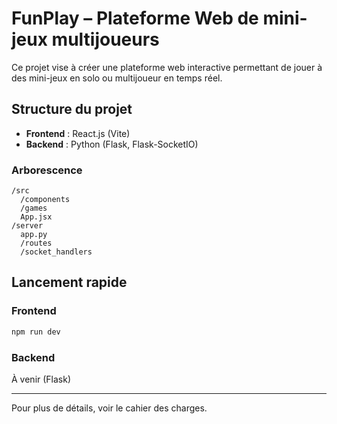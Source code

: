 # FunPlay – Plateforme Web de mini-jeux multijoueurs

Ce projet vise à créer une plateforme web interactive permettant de jouer à des mini-jeux en solo ou multijoueur en temps réel.

## Structure du projet

- **Frontend** : React.js (Vite)
- **Backend** : Python (Flask, Flask-SocketIO)

### Arborescence
```
/src
  /components
  /games
  App.jsx
/server
  app.py
  /routes
  /socket_handlers
```

## Lancement rapide

### Frontend
```bash
npm run dev
```

### Backend
À venir (Flask)

---

Pour plus de détails, voir le cahier des charges.
